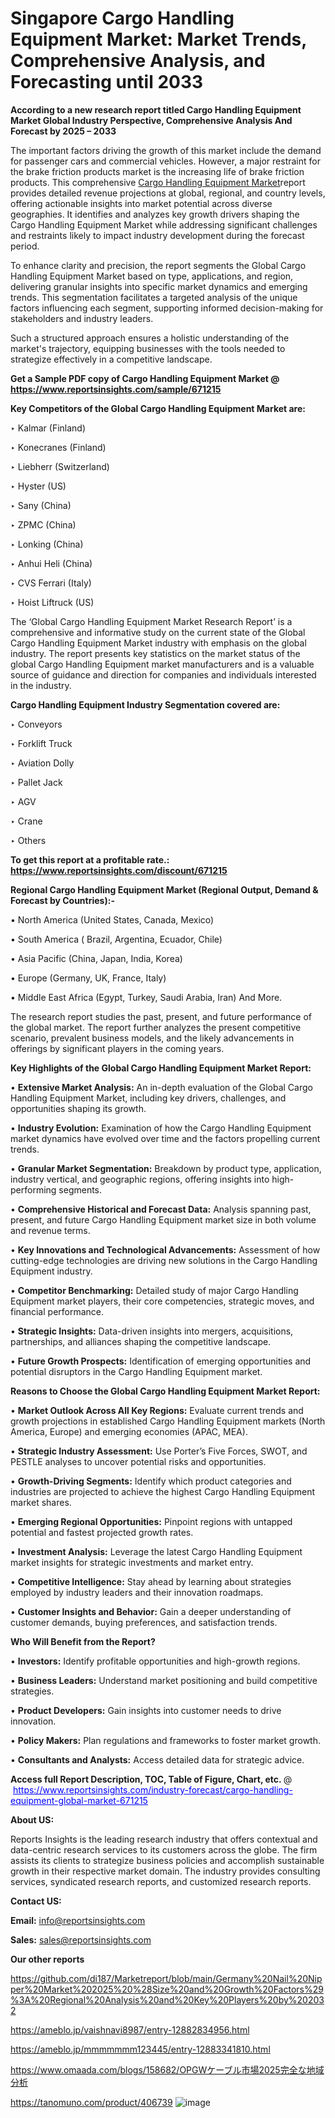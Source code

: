 # Singapore Cargo Handling Equipment Market: Market Trends, Comprehensive Analysis, and Forecasting until 2033

<strong>According to a new research report titled Cargo Handling Equipment Market Global Industry Perspective, Comprehensive Analysis And Forecast by 2025 – 2033</strong>

The important factors driving the growth of this market include the demand for passenger cars and commercial vehicles. However, a major restraint for the brake friction products market is the increasing life of brake friction products. This comprehensive <a href=https://www.reportsinsights.com/sample/671215>Cargo Handling Equipment Market</a>report provides detailed revenue projections at global, regional, and country levels, offering actionable insights into market potential across diverse geographies. It identifies and analyzes key growth drivers shaping the Cargo Handling Equipment Market while addressing significant challenges and restraints likely to impact industry development during the forecast period.

To enhance clarity and precision, the report segments the Global Cargo Handling Equipment Market based on type, applications, and region, delivering granular insights into specific market dynamics and emerging trends. This segmentation facilitates a targeted analysis of the unique factors influencing each segment, supporting informed decision-making for stakeholders and industry leaders.

Such a structured approach ensures a holistic understanding of the market's trajectory, equipping businesses with the tools needed to strategize effectively in a competitive landscape.

<strong>Get a Sample PDF copy of Cargo Handling Equipment Market </strong><strong>@<a href=https://www.reportsinsights.com/sample/671215 style=color:#0000ff;> https://www.reportsinsights.com/sample/671215</a></strong></font>

<strong>Key Competitors of the Global Cargo Handling Equipment Market are:</strong>

‣ Kalmar (Finland)

‣ Konecranes (Finland)

‣ Liebherr (Switzerland)

‣ Hyster (US)

‣ Sany (China)

‣ ZPMC (China)

‣ Lonking (China)

‣ Anhui Heli (China)

‣ CVS Ferrari (Italy)

‣ Hoist Liftruck (US)

The ‘Global Cargo Handling Equipment Market Research Report’ is a comprehensive and informative study on the current state of the Global Cargo Handling Equipment Market industry with emphasis on the global industry. The report presents key statistics on the market status of the global Cargo Handling Equipment market manufacturers and is a valuable source of guidance and direction for companies and individuals interested in the industry.

<strong>Cargo Handling Equipment Industry Segmentation covered are:</strong>

‣ Conveyors

‣ Forklift Truck

‣ Aviation Dolly

‣ Pallet Jack

‣ AGV

‣ Crane

‣ Others

<strong>To get this report at a profitable rate.: <a href=https://www.reportsinsights.com/discount/671215 style=color:#0000ff;>https://www.reportsinsights.com/discount/671215</a></strong></font>

<strong>Regional Cargo Handling Equipment Market (Regional Output, Demand &amp; Forecast by Countries):-</strong>

• North America (United States, Canada, Mexico)

• South America ( Brazil, Argentina, Ecuador, Chile)

• Asia Pacific (China, Japan, India, Korea)

• Europe (Germany, UK, France, Italy)

• Middle East Africa (Egypt, Turkey, Saudi Arabia, Iran) And More.

The research report studies the past, present, and future performance of the global market. The report further analyzes the present competitive scenario, prevalent business models, and the likely advancements in offerings by significant players in the coming years.

<strong>Key Highlights of the Global Cargo Handling Equipment Market Report:</strong>

• <strong>Extensive Market Analysis:</strong> An in-depth evaluation of the Global Cargo Handling Equipment Market, including key drivers, challenges, and opportunities shaping its growth.

• <strong>Industry Evolution:</strong> Examination of how the Cargo Handling Equipment market dynamics have evolved over time and the factors propelling current trends.

• <strong>Granular Market Segmentation:</strong> Breakdown by product type, application, industry vertical, and geographic regions, offering insights into high-performing segments.

• <strong>Comprehensive Historical and Forecast Data:</strong> Analysis spanning past, present, and future Cargo Handling Equipment market size in both volume and revenue terms.

• <strong>Key Innovations and Technological Advancements:</strong> Assessment of how cutting-edge technologies are driving new solutions in the Cargo Handling Equipment industry.

• <strong>Competitor Benchmarking:</strong> Detailed study of major Cargo Handling Equipment market players, their core competencies, strategic moves, and financial performance.

• <strong>Strategic Insights:</strong> Data-driven insights into mergers, acquisitions, partnerships, and alliances shaping the competitive landscape.

• <strong>Future Growth Prospects:</strong> Identification of emerging opportunities and potential disruptors in the Cargo Handling Equipment market.

<strong>Reasons to Choose the Global Cargo Handling Equipment Market Report:</strong>

• <strong>Market Outlook Across All Key Regions:</strong> Evaluate current trends and growth projections in established Cargo Handling Equipment markets (North America, Europe) and emerging economies (APAC, MEA).

• <strong>Strategic Industry Assessment:</strong> Use Porter’s Five Forces, SWOT, and PESTLE analyses to uncover potential risks and opportunities.

• <strong>Growth-Driving Segments:</strong> Identify which product categories and industries are projected to achieve the highest Cargo Handling Equipment market shares.

• <strong>Emerging Regional Opportunities:</strong> Pinpoint regions with untapped potential and fastest projected growth rates.

• <strong>Investment Analysis:</strong> Leverage the latest Cargo Handling Equipment market insights for strategic investments and market entry.

• <strong>Competitive Intelligence:</strong> Stay ahead by learning about strategies employed by industry leaders and their innovation roadmaps.

• <strong>Customer Insights and Behavior:</strong> Gain a deeper understanding of customer demands, buying preferences, and satisfaction trends.

<strong>Who Will Benefit from the Report?</strong>

• <strong>Investors:</strong> Identify profitable opportunities and high-growth regions.

• <strong>Business Leaders:</strong> Understand market positioning and build competitive strategies.

• <strong>Product Developers:</strong> Gain insights into customer needs to drive innovation.

• <strong>Policy Makers:</strong> Plan regulations and frameworks to foster market growth.

• <strong>Consultants and Analysts:</strong> Access detailed data for strategic advice.
</ul>
<strong>Access full Report Description, TOC, Table of Figure, Chart, etc. </strong>@  <a href=https://www.reportsinsights.com/industry-forecast/cargo-handling-equipment-global-market-671215 style=color:#0000ff;>https://www.reportsinsights.com/industry-forecast/cargo-handling-equipment-global-market-671215</a></font>

<strong><strong>About US</strong>:</strong>

Reports Insights is the leading research industry that offers contextual and data-centric research services to its customers across the globe. The firm assists its clients to strategize business policies and accomplish sustainable growth in their respective market domain. The industry provides consulting services, syndicated research reports, and customized research reports.

<strong>Contact US:</strong>

<p class=""""><b>Email:</b> <a href=mailto:info@reportsinsights.com>info@reportsinsights.com</a></p>
<p class=""""><b>Sales:</b> <a href=mailto:sales@reportsinsights.com>sales@reportsinsights.com</a></p>

<strong>Our other reports</strong>

<a href=https://github.com/di187/Marketreport/blob/main/Germany%20Nail%20Nipper%20Market%202025%20%28Size%20and%20Growth%20Factors%29%3A%20Regional%20Analysis%20and%20Key%20Players%20by%202032>https://github.com/di187/Marketreport/blob/main/Germany%20Nail%20Nipper%20Market%202025%20%28Size%20and%20Growth%20Factors%29%3A%20Regional%20Analysis%20and%20Key%20Players%20by%202032</a>

<a href=https://ameblo.jp/vaishnavi8987/entry-12882834956.html>https://ameblo.jp/vaishnavi8987/entry-12882834956.html</a>

<a href=https://ameblo.jp/mmmmmmm123445/entry-12883341810.html>https://ameblo.jp/mmmmmmm123445/entry-12883341810.html</a>

<a href=https://www.omaada.com/blogs/158682/OPGWケーブル市場2025完全な地域分析>https://www.omaada.com/blogs/158682/OPGWケーブル市場2025完全な地域分析</a>

<a href=https://tanomuno.com/product/406739>https://tanomuno.com/product/406739</a>
![image](https://github.com/user-attachments/assets/e00d2a14-f7c1-439f-9cf0-93a32cdde8bf)
